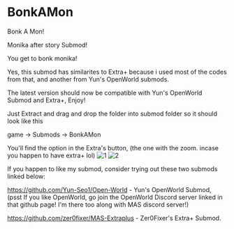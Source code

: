 # BonkAMon
Bonk A Mon!

Monika after story Submod! 

You get to bonk monika!

Yes, this submod has similarites to Extra+ because i used most of the codes from that, and another from Yun's OpenWorld submods.

The latest version should now be compatible with Yun's OpenWorld Submod and Extra+, Enjoy!

Just Extract and drag and drop the folder into submod folder so it should look like this

game -> Submods -> BonkAMon

You'll find the option in the Extra's button, (the one with the zoom. incase you happen to have extra+ lol)
![1](https://github.com/MrPhaze62/BonkAMon/assets/65294370/c18d0201-742d-42c7-8171-94cb54ca2209)
![2](https://github.com/MrPhaze62/BonkAMon/assets/65294370/3f29a1e3-b2ee-4102-aefe-6087436e50d0)

If you happen to like my submod, consider trying out these two submods linked below:

https://github.com/Yun-Seo1/Open-World - Yun's OpenWorld Submod, (psst If you like OpenWorld, go join the OpenWorld Discord server linked in that github page! I'm there too along with MAS discord server!)

https://github.com/zer0fixer/MAS-Extraplus - Zer0Fixer's Extra+ Submod.

